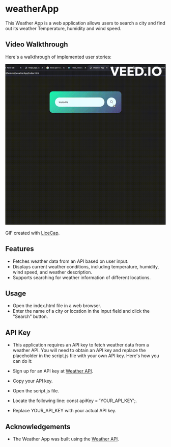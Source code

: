 # weatherApp

This Weather App is a web application allows users to search a city and find out its weather Temperature, humidity and wind speed.
## Video Walkthrough

Here's a walkthrough of implemented user stories:

<img src='https://github.com/hassan-ibra/weatherApp/blob/master/weatherApp.gif' title='Twitter gif' width='' alt='Video Walkthrough' />

GIF created with [LiceCap](https://www.veed.io/).

## Features
* Fetches weather data from an API based on user input.
* Displays current weather conditions, including temperature, humidity, wind speed, and weather description.
* Supports searching for weather information of different locations.

## Usage
* Open the index.html file in a web browser.
* Enter the name of a city or location in the input field and click the "Search" button.

## API Key
* This application requires an API key to fetch weather data from a weather API. You will need to obtain an API key and replace the placeholder in the script.js file with your own API key. Here's how you can do it:

* Sign up for an API key at [Weather API](https://openweathermap.org/api).
* Copy your API key.
* Open the script.js file.
* Locate the following line: const apiKey = 'YOUR_API_KEY';.
* Replace YOUR_API_KEY with your actual API key.





## Acknowledgements
* The Weather App was built using the [Weather API](https://openweathermap.org/api).













